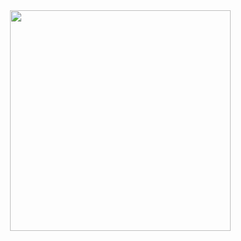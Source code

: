 <div align="center">
<a href = "https://api.gitofolio.com/portfolio/2388/2394"><img src = "https://api.gitofolio.com/portfoliocard/svg/2394?color=white" style="width:353px; height:auto; "/></a>
</div>
